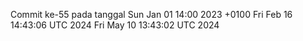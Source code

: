 Commit ke-55 pada tanggal Sun Jan 01 14:00 2023 +0100
Fri Feb 16 14:43:06 UTC 2024
Fri May 10 13:43:02 UTC 2024
